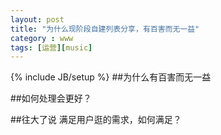 ```yaml
---
layout: post
title: "为什么现阶段自建列表分享，有百害而无一益"
category : www
tags: [运营][music]
---
```

{% include JB/setup %}
##为什么有百害而无一益

##如何处理会更好？

##往大了说
满足用户逛的需求，如何满足？


